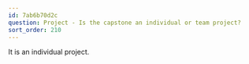 ```yaml
---
id: 7ab6b70d2c
question: Project - Is the capstone an individual or team project?
sort_order: 210
---
```


It is an individual project.


